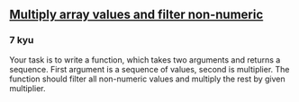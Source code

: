<h2><a href=https://www.codewars.com/kata/55ed875819ae85ca8b00005c/train/javascript target="_blank">Multiply array values and filter non-numeric</a></h2><h3>7 kyu</h3><p>Your task is to write a function, which takes two arguments and returns a sequence. First argument is a sequence of values, second is multiplier. The function should filter all non-numeric values and multiply the rest by given multiplier.</p>